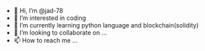 - 👋 Hi, I’m @jad-78
- 👀 I’m interested in coding
- 🌱 I’m currently learning python language and blockchain(solidity)
- 💞️ I’m looking to collaborate on ...
- 📫 How to reach me ...

<!---
jad-78/jad-78 is a ✨ special ✨ repository because its `README.md` (this file) appears on your GitHub profile.
You can click the Preview link to take a look at your changes.
--->
